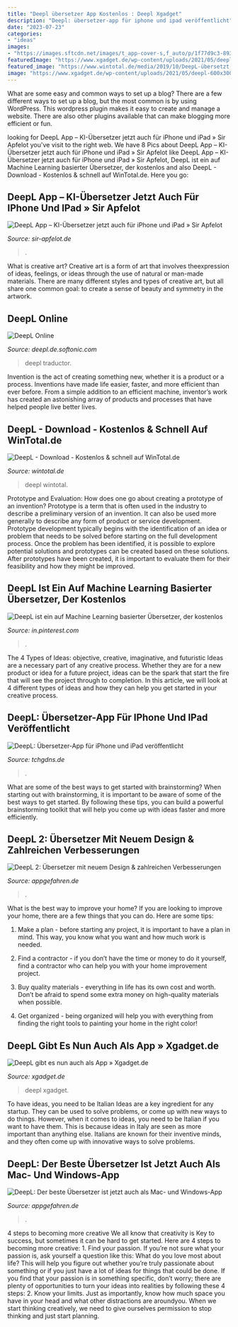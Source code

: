 ```yaml
---
title: "Deepl übersetzer App Kostenlos : Deepl Xgadget"
description: "Deepl: übersetzer-app für iphone und ipad veröffentlicht"
date: "2023-07-23"
categories:
- "ideas"
images:
- "https://images.sftcdn.net/images/t_app-cover-s,f_auto/p/1f77d9c3-893e-48f0-9b6a-24c286030c42/1323220245/deepl-deepl 3.png"
featuredImage: "https://www.xgadget.de/wp-content/uploads/2021/05/deepl-600x300.jpg"
featured_image: "https://www.wintotal.de/media/2019/10/DeepL-übersetzt-im-Hintergrund-auch-in-andere-Sprachen.png"
image: "https://www.xgadget.de/wp-content/uploads/2021/05/deepl-600x300.jpg"
---
```



What are some easy and common ways to set up a blog?
There are a few different ways to set up a blog, but the most common is by using WordPress. This wordpress plugin makes it easy to create and manage a website. There are also other plugins available that can make blogging more efficient or fun.

	

		
looking for DeepL App – KI-Übersetzer jetzt auch für iPhone und iPad » Sir Apfelot you've visit to the right web. We have 8 Pics about DeepL App – KI-Übersetzer jetzt auch für iPhone und iPad » Sir Apfelot like DeepL App – KI-Übersetzer jetzt auch für iPhone und iPad » Sir Apfelot, DeepL ist ein auf Machine Learning basierter Übersetzer, der kostenlos and also DeepL - Download - Kostenlos &amp; schnell auf WinTotal.de. Here you go:
		
    
## DeepL App – KI-Übersetzer Jetzt Auch Für IPhone Und IPad » Sir Apfelot

<img loading=lazy src="https://www.sir-apfelot.de/wp-content/uploads/2021/05/deepl-iphone-app-uebersetzer-1024x484.jpg" onerror="this.onerror=null;this.src='https://tse4.mm.bing.net/th?id=OIP.CeGSttQnlKNvvzHtYgDc0QHaDg&amp;pid=15.1';" alt="DeepL App – KI-Übersetzer jetzt auch für iPhone und iPad » Sir Apfelot">

_Source: sir-apfelot.de_

>. 

	

What is creative art?
Creative art is a form of art that involves theexpression of ideas, feelings, or ideas through the use of natural or man-made materials. There are many different styles and types of creative art, but all share one common goal: to create a sense of beauty and symmetry in the artwork.

    
## DeepL Online

<img loading=lazy src="https://images.sftcdn.net/images/t_app-cover-s,f_auto/p/1f77d9c3-893e-48f0-9b6a-24c286030c42/1323220245/deepl-deepl 3.png" onerror="this.onerror=null;this.src='https://tse2.mm.bing.net/th?id=OIP.AbvTwceUDGH7jKILV42G8gAAAA&amp;pid=15.1';" alt="DeepL Online">

_Source: deepl.de.softonic.com_

>deepl traductor. 

	

Invention is the act of creating something new, whether it is a product or a process. Inventions have made life easier, faster, and more efficient than ever before. From a simple addition to an efficient machine, inventor’s work has created an astonishing array of products and processes that have helped people live better lives.

    
## DeepL - Download - Kostenlos &amp; Schnell Auf WinTotal.de

<img loading=lazy src="https://www.wintotal.de/media/2019/10/DeepL-übersetzt-im-Hintergrund-auch-in-andere-Sprachen.png" onerror="this.onerror=null;this.src='https://tse4.mm.bing.net/th?id=OIP.AtPFtcpW871yCVQtFJqXSQAAAA&amp;pid=15.1';" alt="DeepL - Download - Kostenlos &amp; schnell auf WinTotal.de">

_Source: wintotal.de_

>deepl wintotal. 

	

Prototype and Evaluation: How does one go about creating a prototype of an invention?
Prototype is a term that is often used in the industry to describe a preliminary version of an invention. It can also be used more generally to describe any form of product or service development. Prototype development typically begins with the identification of an idea or problem that needs to be solved before starting on the full development process. Once the problem has been identified, it is possible to explore potential solutions and prototypes can be created based on these solutions. After prototypes have been created, it is important to evaluate them for their feasibility and how they might be improved.

    
## DeepL Ist Ein Auf Machine Learning Basierter Übersetzer, Der Kostenlos

<img loading=lazy src="https://i.pinimg.com/originals/48/fb/25/48fb25392b3cb606bdcaee29b8367fb8.jpg" onerror="this.onerror=null;this.src='https://tse3.mm.bing.net/th?id=OIP.z--MjrpDQMT-VnkJixFeuAHaHa&amp;pid=15.1';" alt="DeepL ist ein auf Machine Learning basierter Übersetzer, der kostenlos">

_Source: in.pinterest.com_

>. 

	

The 4 Types of Ideas: objective, creative, imaginative, and futuristic
Ideas are a necessary part of any creative process. Whether they are for a new product or idea for a future project, ideas can be the spark that start the fire that will see the project through to completion. In this article, we will look at 4 different types of ideas and how they can help you get started in your creative process.

    
## DeepL: Übersetzer-App Für IPhone Und IPad Veröffentlicht

<img loading=lazy src="https://tchgdns.de/wp-content/cache/wp-appbox/146339f780c7de2acf3929761c90b7f9/ss-f11094f4430f3d1f09fdc0b36b76fa09" onerror="this.onerror=null;this.src='https://tse3.mm.bing.net/th?id=OIP.vJF-wnBt8b77OOAf8obnjAHaJ4&amp;pid=15.1';" alt="DeepL: Übersetzer-App für iPhone und iPad veröffentlicht">

_Source: tchgdns.de_

>. 

	

What are some of the best ways to get started with brainstorming?
When starting out with brainstorming, it is important to be aware of some of the best ways to get started. By following these tips, you can build a powerful brainstorming toolkit that will help you come up with ideas faster and more efficiently.

    
## DeepL 2: Übersetzer Mit Neuem Design &amp; Zahlreichen Verbesserungen

<img loading=lazy src="https://www.appgefahren.de/wp-content/uploads/2021/02/deepl-pro.jpg" onerror="this.onerror=null;this.src='https://tse1.mm.bing.net/th?id=OIP.KSC0gZEpBJzSRhFkefm3VwHaFe&amp;pid=15.1';" alt="DeepL 2: Übersetzer mit neuem Design &amp; zahlreichen Verbesserungen">

_Source: appgefahren.de_

>. 

	

What is the best way to improve your home?
If you are looking to improve your home, there are a few things that you can do. Here are some tips:
1. Make a plan - before starting any project, it is important to have a plan in mind. This way, you know what you want and how much work is needed.

2. Find a contractor - if you don’t have the time or money to do it yourself, find a contractor who can help you with your home improvement project.

3. Buy quality materials - everything in life has its own cost and worth. Don’t be afraid to spend some extra money on high-quality materials when possible.

4. Get organized - being organized will help you with everything from finding the right tools to painting your home in the right color!

    
## DeepL Gibt Es Nun Auch Als App » Xgadget.de

<img loading=lazy src="https://www.xgadget.de/wp-content/uploads/2021/05/deepl-600x300.jpg" onerror="this.onerror=null;this.src='https://tse4.mm.bing.net/th?id=OIP.zedX6wVwZiJDfyd-718ULwHaDt&amp;pid=15.1';" alt="DeepL gibt es nun auch als App » Xgadget.de">

_Source: xgadget.de_

>deepl xgadget. 

	

To have ideas, you need to be Italian
Ideas are a key ingredient for any startup. They can be used to solve problems, or come up with new ways to do things. However, when it comes to ideas, you need to be Italian if you want to have them. This is because ideas in Italy are seen as more important than anything else. Italians are known for their inventive minds, and they often come up with innovative ways to solve problems.

    
## DeepL: Der Beste Übersetzer Ist Jetzt Auch Als Mac- Und Windows-App

<img loading=lazy src="https://www.appgefahren.de/wp-content/uploads/2019/09/deepl-mac.jpg" onerror="this.onerror=null;this.src='https://tse3.mm.bing.net/th?id=OIP.the0nPNxvmBEByFLBOwvcQHaEe&amp;pid=15.1';" alt="DeepL: Der beste Übersetzer ist jetzt auch als Mac- und Windows-App">

_Source: appgefahren.de_

>. 

	

4 steps to becoming more creative
We all know that creativity is Key to success, but sometimes it can be hard to get started. Here are 4 steps to becoming more creative: 1. Find your passion. If you’re not sure what your passion is, ask yourself a question like this: What do you love most about life? This will help you figure out whether you’re truly passionate about something or if you just have a lot of ideas for things that could be done. If you find that your passion is in something specific, don’t worry; there are plenty of opportunities to turn your ideas into realities by following these 4 steps: 
2. Know your limits. Just as importantly, know how much space you have in your head and what other distractions are aroundyou. When we start thinking creatively, we need to give ourselves permission to stop thinking and just start planning.

